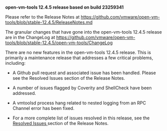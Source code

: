 **open-vm-tools 12.4.5 release based on build 23259341**

Please refer to the Release Notes at https://github.com/vmware/open-vm-tools/blob/stable-12.4.5/ReleaseNotes.md

The granular changes that have gone into the open-vm-tools 12.4.5 release are in the ChangeLog at https://github.com/vmware/open-vm-tools/blob/stable-12.4.5/open-vm-tools/ChangeLog

There are no new features in the open-vm-tools 12.4.5 release.  This is primarily a maintenance release that addresses a few critical problems, including:

  - A Github pull request and associated issue has been handled. Please see the Resolved Issues section of the Release Notes.

  - A number of issues flagged by Coverity and ShellCheck have been addressed.

  - A vmtoolsd process hang related to nested logging from an RPC Channel error has been fixed.

- For  a more complete list of issues resolved in this release, see the [Resolved Issues ](https://github.com/vmware/open-vm-tools/blob/stable-12.4.5/ReleaseNotes.md#resolved-issues) section of the Release Notes.

